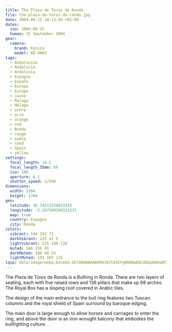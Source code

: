 ```yaml
---
title: The Plaza de Toros de Ronda
file: the-plaza-de-toros-de-ronda.jpg
date: 2004-09-25 10:13:49 +01:00
dates:
  iso: 2004-09-25
  human: 25 September 2004
gear:
  camera:
    brand: Konica
    model: KD-400Z
tags:
  - Andalousie
  - Andalucía
  - Andalusia
  - Espagne
  - España
  - Europa
  - Europe
  - jaune
  - Malaga
  - Málaga
  - ochre
  - ocre
  - orange
  - red
  - Ronda
  - rouge
  - sable
  - sand
  - Spain
  - yellow
settings:
  focal_length: 14.2
  focal_length_35mm: 69
  iso: 100
  aperture: 6.1
  shutter_speed: 1/590
dimensions:
  width: 2304
  height: 1704
geo:
  latitude: 36.74212234833333
  longitude: -5.167100268333333
  map: true
  country: Espagne
  city: Ronda
colors:
  vibrant: 194 152 72
  darkVibrant: 125 41 5
  lightVibrant: 225 196 138
  muted: 166 136 91
  darkMuted: 100 80 55
  lightMuted: 193 165 125
lqip: data:image/webp;base64,UklGRmQBAABXRUJQVlA4IFgBAABwDQCdASpkAEoAP2mixFizrLClMlZsQnAtCWNtols57fAjZBsT6YzOvMY1b7SUT/Neo/F8ZbTEvMd2faAVEbImjVN2J81w0M170xEEWXcVDJUfleG9BKhZZI0NgM6fiaL6CWDJsQM8hU4j5x0ofMRy20fsAADoeUI+s6dHL3jnyIvCJLEeht+cPVTnLGsPopyffeE5DPBcWPCiCfSQODozYSmxHU235pw35pM+0zYHQbkssCZhHXXJDmC+gBwyQnB7H4K/1cGf292va08FGPwh88Qm4EU9iwWSPNreV3v8rjX3iw4NKEs3GC89Fb1jqxUJzEGex8OOYGckLeD0NgVjZSqPRfJ7A+BzXp6ZTlA2Grlg6k6l0njnRdtEliGIoqGaRxdw8BbrD+Amu1GcgS2oWigEwVgG9Z3Lp/Xu79gWG3Vz2/qEujhcJX38DZvB2kUuDuAk0UkAAA==
---
```


The Plaza de Toros de Ronda is a Bullring in Ronda. There are two layers of seating, each with five raised rows and 136 pillars that make up 68 arches. The Royal Box has a sloping roof covered in Arabic tiles.

The design of the main entrance to the bull ring features two Tuscan columns and the royal shield of Spain surround by baroque edging. 

The main door is large enough to allow horses and carriages to enter the ring, and above the door is an iron wrought balcony that embodies the bullfighting culture.
